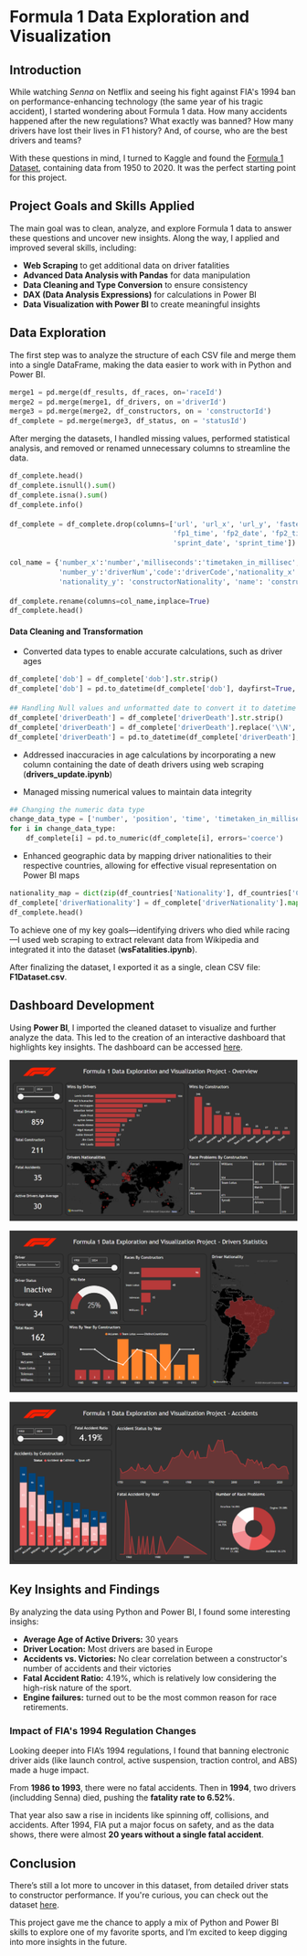 # Formula 1 Data  Exploration and Visualization

## Introduction

While watching *Senna* on Netflix and seeing his fight against FIA's 1994 ban on performance-enhancing technology (the same year of his tragic accident), I started wondering about Formula 1 data. How many accidents happened after the new regulations? What exactly was banned? How many drivers have lost their lives in F1 history? And, of course, who are the best drivers and teams?

With these questions in mind, I turned to Kaggle and found the [Formula 1 Dataset](https://www.kaggle.com/datasets/rohanrao/formula-1-world-championship-1950-2020), containing data from 1950 to 2020. It was the perfect starting point for this project.

## Project Goals and Skills Applied

The main goal was to clean, analyze, and explore Formula 1 data to answer these questions and uncover new insights. Along the way, I applied and improved several skills, including:

- **Web Scraping** to get additional data on driver fatalities
- **Advanced Data Analysis with Pandas** for data manipulation
- **Data Cleaning and Type Conversion** to ensure consistency
- **DAX (Data Analysis Expressions)** for calculations in Power BI
- **Data Visualization with Power BI** to create meaningful insights

## Data Exploration

The first step was to analyze the structure of each CSV file and merge them into a single DataFrame, making the data easier to work with in Python and Power BI.

```python
merge1 = pd.merge(df_results, df_races, on='raceId')
merge2 = pd.merge(merge1, df_drivers, on ='driverId')
merge3 = pd.merge(merge2, df_constructors, on = 'constructorId')
df_complete = pd.merge(merge3, df_status, on = 'statusId')
```

After merging the datasets, I handled missing values, performed statistical analysis, and removed or renamed unnecessary columns to streamline the data.

```python
df_complete.head()
df_complete.isnull().sum()
df_complete.isna().sum()
df_complete.info()

df_complete = df_complete.drop(columns=['url', 'url_x', 'url_y', 'fastestLapTime', 'time_y', 'fp1_date', 'round', 'circuitId',
                                        'fp1_time', 'fp2_date', 'fp2_time', 'fp3_date', 'fp3_time', 'quali_date', 'quali_time',
                                        'sprint_date', 'sprint_time'])

col_name = {'number_x':'number','milliseconds':'timetaken_in_millisec', 'time_x': 'time', 'name_x': 'GrandPrixName',
            'number_y':'driverNum','code':'driverCode','nationality_x':'driverNationality','name_y':'constructorName',
            'nationality_y': 'constructorNationality', 'name': 'constructorName', 'fastestLapSpeed': 'maxSpeed'}

df_complete.rename(columns=col_name,inplace=True)
df_complete.head()

```

#### Data Cleaning and Transformation

- Converted data types to enable accurate calculations, such as driver ages

```python
df_complete['dob'] = df_complete['dob'].str.strip()
df_complete['dob'] = pd.to_datetime(df_complete['dob'], dayfirst=True, errors='coerce')

## Handling Null values and unformatted date to convert it to datetime
df_complete['driverDeath'] = df_complete['driverDeath'].str.strip()
df_complete['driverDeath'] = df_complete['driverDeath'].replace('\\N', np.nan)
df_complete['driverDeath'] = pd.to_datetime(df_complete['driverDeath'], errors='coerce', dayfirst=True)
```

- Addressed inaccuracies in age calculations by incorporating a new column containing the date of death drivers using web scraping (**drivers_update.ipynb**)
  
- Managed missing numerical values to maintain data integrity
  
```python
## Changing the numeric data type
change_data_type = ['number', 'position', 'time', 'timetaken_in_millisec', 'fastestLap', 'rank', 'maxSpeed']
for i in change_data_type:
    df_complete[i] = pd.to_numeric(df_complete[i], errors='coerce')
```

- Enhanced geographic data by mapping driver nationalities to their respective countries, allowing for effective visual representation on Power BI maps

```python
nationality_map = dict(zip(df_countries['Nationality'], df_countries['Country']))
df_complete['driverNationality'] = df_complete['driverNationality'].map(nationality_map).fillna(df_complete['driverNationality'])
df_complete.head()
```

To achieve one of my key goals—identifying drivers who died while racing—I used web scraping to extract relevant data from Wikipedia and integrated it into the dataset (**wsFatalities.ipynb**).

After finalizing the dataset, I exported it as a single, clean CSV file: **F1Dataset.csv**.

## Dashboard Development

Using **Power BI**, I imported the cleaned dataset to visualize and further analyze the data. This led to the creation of an interactive dashboard that highlights key insights. The dashboard can be accessed [here](https://app.powerbi.com/view?r=eyJrIjoiZTg2MGM5MjItOTkzMy00NmE1LTg5MWQtMTM0ZjAxMGRlMmEwIiwidCI6ImI4ZGM5MmQ2LTk3YjktNDcxYS05OTRhLWY3YmY2ZjgwMjllZSJ9).

![Overview](Images/Overview.png)

![Drivers](Images/Drivers.png)

![Accidents](Images/Accidents.png)

## Key Insights and Findings

By analyzing the data using Python and Power BI, I found some interesting insighs:

- **Average Age of Active Drivers:** 30 years
- **Driver Location:** Most drivers are based in Europe
- **Accidents vs. Victories:** No clear correlation between a constructor's number of accidents and their victories
- **Fatal Accident Ratio:** 4.19%, which is relatively low considering the high-risk nature of the sport.
- **Engine failures:** turned out to be the most common reason for race retirements.

### Impact of FIA's 1994 Regulation Changes

Looking deeper into FIA’s 1994 regulations, I found that banning electronic driver aids (like launch control, active suspension, traction control, and ABS) made a huge impact.

From **1986 to 1993**, there were no fatal accidents. Then in **1994**, two drivers (includding Senna) died, pushing the **fatality rate to 6.52%**. 

That year also saw a rise in incidents like spinning off, collisions, and accidents. After 1994, FIA put a major focus on safety, and as the data shows, there were almost **20 years without a single fatal accident**.

## Conclusion

There’s still a lot more to uncover in this dataset, from detailed driver stats to constructor performance. If you're curious, you can check out the dataset [here](https://app.powerbi.com/view?r=eyJrIjoiZTg2MGM5MjItOTkzMy00NmE1LTg5MWQtMTM0ZjAxMGRlMmEwIiwidCI6ImI4ZGM5MmQ2LTk3YjktNDcxYS05OTRhLWY3YmY2ZjgwMjllZSJ9).

This project gave me the chance to apply a mix of Python and Power BI skills to explore one of my favorite sports, and I’m excited to keep digging into more insights in the future.
